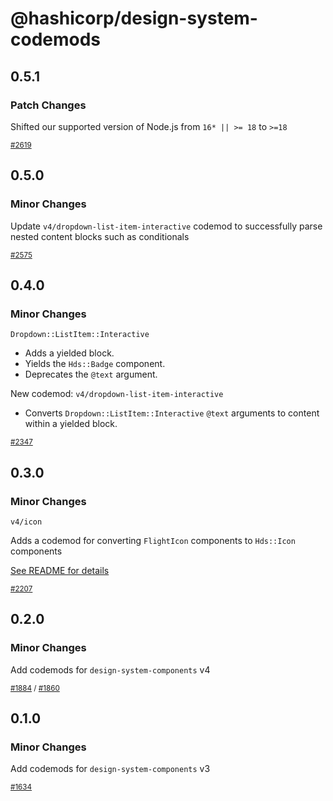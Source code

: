 # @hashicorp/design-system-codemods

## 0.5.1

### Patch Changes

Shifted our supported version of Node.js from `16* || >= 18` to `>=18`

<small class="doc-whats-new-changelog-metadata">[#2619](https://github.com/hashicorp/design-system/pull/2619)</small>

<div class="doc-whats-new-changelog-separator"></div>

## 0.5.0

### Minor Changes

Update `v4/dropdown-list-item-interactive` codemod to successfully parse nested content blocks such as conditionals

<small class="doc-whats-new-changelog-metadata">[#2575](https://github.com/hashicorp/design-system/pull/2575)</small>

<div class="doc-whats-new-changelog-separator"></div>

## 0.4.0

### Minor Changes

`Dropdown::ListItem::Interactive`

- Adds a yielded block.
- Yields the `Hds::Badge` component.
- Deprecates the `@text` argument.

New codemod: `v4/dropdown-list-item-interactive`

- Converts `Dropdown::ListItem::Interactive` `@text` arguments to content within a yielded block.

<small class="doc-whats-new-changelog-metadata">[#2347](https://github.com/hashicorp/design-system/pull/2347)</small>

<div class="doc-whats-new-changelog-separator"></div>

## 0.3.0

### Minor Changes

`v4/icon`

Adds a codemod for converting `FlightIcon` components to `Hds::Icon` components

[See README for details](../packages/codemods/transforms/v4/icon/README.md)

<small class="doc-whats-new-changelog-metadata">[#2207](https://github.com/hashicorp/design-system/pull/2207)</small>

<div class="doc-whats-new-changelog-separator"></div>

## 0.2.0

### Minor Changes

Add codemods for `design-system-components` v4

<small class="doc-whats-new-changelog-metadata">[#1884](https://github.com/hashicorp/design-system/pull/1884) / [#1860](https://github.com/hashicorp/design-system/pull/1860)</small>

<div class="doc-whats-new-changelog-separator"></div>

## 0.1.0

### Minor Changes

Add codemods for `design-system-components` v3

<small class="doc-whats-new-changelog-metadata">[#1634](https://github.com/hashicorp/design-system/pull/1634)</small>

<div class="doc-whats-new-changelog-separator"></div>
